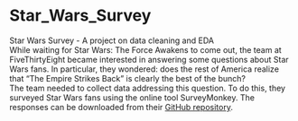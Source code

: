 # Star_Wars_Survey
Star Wars Survey - A project on data cleaning and EDA <br>
While waiting for Star Wars: The Force Awakens to come out, the team at FiveThirtyEight became interested in answering some questions about Star Wars fans. In particular, they wondered: does the rest of America realize that “The Empire Strikes Back” is clearly the best of the bunch?
<br>
The team needed to collect data addressing this question. To do this, they surveyed Star Wars fans using the online tool SurveyMonkey. The responses can be downloaded from their [GitHub repository](https://github.com/fivethirtyeight/data/tree/master/star-wars-survey).
